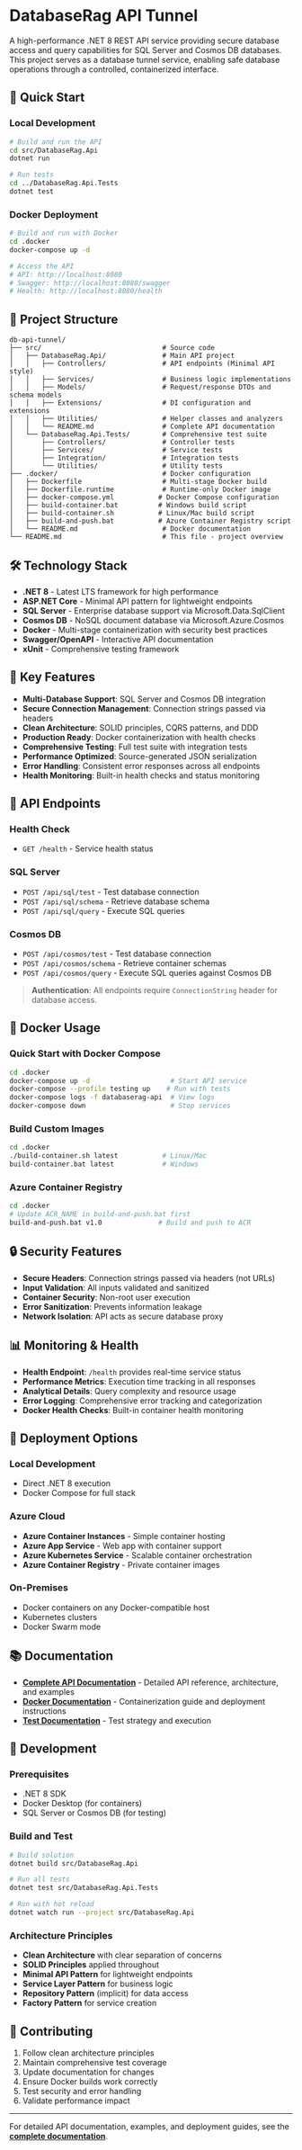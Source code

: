# DatabaseRag API Tunnel

A high-performance .NET 8 REST API service providing secure database access and query capabilities for SQL Server and Cosmos DB databases. This project serves as a database tunnel service, enabling safe database operations through a controlled, containerized interface.

## 🚀 Quick Start

### Local Development
```bash
# Build and run the API
cd src/DatabaseRag.Api
dotnet run

# Run tests
cd ../DatabaseRag.Api.Tests
dotnet test
```

### Docker Deployment
```bash
# Build and run with Docker
cd .docker
docker-compose up -d

# Access the API
# API: http://localhost:8080
# Swagger: http://localhost:8080/swagger
# Health: http://localhost:8080/health
```

## 📁 Project Structure

```
db-api-tunnel/
├── src/                              # Source code
│   ├── DatabaseRag.Api/              # Main API project
│   │   ├── Controllers/              # API endpoints (Minimal API style)
│   │   ├── Services/                 # Business logic implementations
│   │   ├── Models/                   # Request/response DTOs and schema models
│   │   ├── Extensions/               # DI configuration and extensions
│   │   ├── Utilities/                # Helper classes and analyzers
│   │   └── README.md                 # Complete API documentation
│   └── DatabaseRag.Api.Tests/        # Comprehensive test suite
│       ├── Controllers/              # Controller tests
│       ├── Services/                 # Service tests
│       ├── Integration/              # Integration tests
│       └── Utilities/                # Utility tests
├── .docker/                          # Docker configuration
│   ├── Dockerfile                    # Multi-stage Docker build
│   ├── Dockerfile.runtime            # Runtime-only Docker image
│   ├── docker-compose.yml           # Docker Compose configuration
│   ├── build-container.bat          # Windows build script
│   ├── build-container.sh           # Linux/Mac build script
│   ├── build-and-push.bat           # Azure Container Registry script
│   └── README.md                     # Docker documentation
└── README.md                         # This file - project overview
```

## 🛠️ Technology Stack

- **.NET 8** - Latest LTS framework for high performance
- **ASP.NET Core** - Minimal API pattern for lightweight endpoints
- **SQL Server** - Enterprise database support via Microsoft.Data.SqlClient
- **Cosmos DB** - NoSQL document database via Microsoft.Azure.Cosmos
- **Docker** - Multi-stage containerization with security best practices
- **Swagger/OpenAPI** - Interactive API documentation
- **xUnit** - Comprehensive testing framework

## 🔌 Key Features

- **Multi-Database Support**: SQL Server and Cosmos DB integration
- **Secure Connection Management**: Connection strings passed via headers
- **Clean Architecture**: SOLID principles, CQRS patterns, and DDD
- **Production Ready**: Docker containerization with health checks
- **Comprehensive Testing**: Full test suite with integration tests
- **Performance Optimized**: Source-generated JSON serialization
- **Error Handling**: Consistent error responses across all endpoints
- **Health Monitoring**: Built-in health checks and status monitoring

## 🔌 API Endpoints

### Health Check
- `GET /health` - Service health status

### SQL Server
- `POST /api/sql/test` - Test database connection
- `POST /api/sql/schema` - Retrieve database schema
- `POST /api/sql/query` - Execute SQL queries

### Cosmos DB
- `POST /api/cosmos/test` - Test database connection
- `POST /api/cosmos/schema` - Retrieve container schemas
- `POST /api/cosmos/query` - Execute SQL queries against Cosmos DB

> **Authentication**: All endpoints require `ConnectionString` header for database access.

## 🐳 Docker Usage

### Quick Start with Docker Compose
```bash
cd .docker
docker-compose up -d                    # Start API service
docker-compose --profile testing up    # Run with tests
docker-compose logs -f databaserag-api  # View logs
docker-compose down                     # Stop services
```

### Build Custom Images
```bash
cd .docker
./build-container.sh latest           # Linux/Mac
build-container.bat latest            # Windows
```

### Azure Container Registry
```bash
cd .docker
# Update ACR_NAME in build-and-push.bat first
build-and-push.bat v1.0              # Build and push to ACR
```

## 🔒 Security Features

- **Secure Headers**: Connection strings passed via headers (not URLs)
- **Input Validation**: All inputs validated and sanitized
- **Container Security**: Non-root user execution
- **Error Sanitization**: Prevents information leakage
- **Network Isolation**: API acts as secure database proxy

## 📊 Monitoring & Health

- **Health Endpoint**: `/health` provides real-time service status
- **Performance Metrics**: Execution time tracking in all responses
- **Analytical Details**: Query complexity and resource usage
- **Error Logging**: Comprehensive error tracking and categorization
- **Docker Health Checks**: Built-in container health monitoring

## 🚀 Deployment Options

### Local Development
- Direct .NET 8 execution
- Docker Compose for full stack

### Azure Cloud
- **Azure Container Instances** - Simple container hosting
- **Azure App Service** - Web app with container support  
- **Azure Kubernetes Service** - Scalable container orchestration
- **Azure Container Registry** - Private container images

### On-Premises
- Docker containers on any Docker-compatible host
- Kubernetes clusters
- Docker Swarm mode

## 📚 Documentation

- **[Complete API Documentation](src/DatabaseRag.Api/README.md)** - Detailed API reference, architecture, and examples
- **[Docker Documentation](.docker/README.md)** - Containerization guide and deployment instructions
- **[Test Documentation](src/DatabaseRag.Api.Tests/)** - Test strategy and execution

## 🔧 Development

### Prerequisites
- .NET 8 SDK
- Docker Desktop (for containers)
- SQL Server or Cosmos DB (for testing)

### Build and Test
```bash
# Build solution
dotnet build src/DatabaseRag.Api

# Run all tests
dotnet test src/DatabaseRag.Api.Tests

# Run with hot reload
dotnet watch run --project src/DatabaseRag.Api
```

### Architecture Principles
- **Clean Architecture** with clear separation of concerns
- **SOLID Principles** applied throughout
- **Minimal API Pattern** for lightweight endpoints
- **Service Layer Pattern** for business logic
- **Repository Pattern** (implicit) for data access
- **Factory Pattern** for service creation

## 🤝 Contributing

1. Follow clean architecture principles
2. Maintain comprehensive test coverage
3. Update documentation for changes
4. Ensure Docker builds work correctly
5. Test security and error handling
6. Validate performance impact

---

For detailed API documentation, examples, and deployment guides, see the **[complete documentation](src/DatabaseRag.Api/README.md)**.